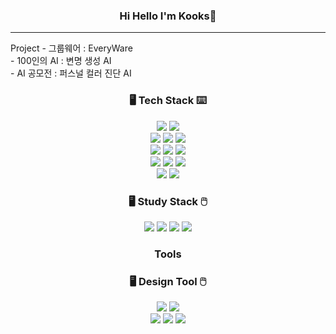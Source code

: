 <h3 align="center">Hi Hello I'm Kooks🌱</h3>
<hr>
Project 
- 그룹웨어 : EveryWare <br>
- 100인의 AI : 변명 생성 AI <br>
- AI 공모전 : 퍼스널 컬러 진단 AI <br>

<h3 align="center">🖥️ Tech Stack ⌨️</h3>
<p align="center">
  <img src="https://img.shields.io/badge/Python-3776AB?style=for-the-badge&logo=python&logoColor=white"/>
  <img src="https://img.shields.io/badge/Django-092E20?style=for-the-badge&logo=django&logoColor=white"/>
  
<!--   <img src="https://img.shields.io/badge/Anaconda-44A833?style=for-the-badge&logo=anaconda&logoColor=white"/> -->
  <br>
  <img src="https://img.shields.io/badge/Java-ED8B00?style=for-the-badge&logo=openjdk&logoColor=white"/>
  <img src="https://img.shields.io/badge/Spring-81CC36?style=for-the-badge&logo=spring&logoColor=white"/>
  <img src="https://img.shields.io/badge/Spring Boot-6DB33F?style=for-the-badge&logo=springboot&logoColor=white"/>
  <br>
<!--   <img src="https://img.shields.io/badge/JavaScript-F7DF1E?style=for-the-badge&logo=JavaScript&logoColor=white"/>
  <img src="https://img.shields.io/badge/HTML-E34F26?style=for-the-badge&logo=html5&logoColor=white"/>
  <img src="https://img.shields.io/badge/CSS-1572B6?&style=for-the-badge&logo=css3&logoColor=white"/>
  <img src="https://img.shields.io/badge/jQuery-0769AD?style=for-the-badge&logo=jquery&logoColor=white"/> -->
<!--   <br> -->
  <img src="https://img.shields.io/badge/DBeaver-382923?style=for-the-badge&logo=dbeaver&logoColor=white"/>
  <img src="https://img.shields.io/badge/PostgreSQL-316192?style=for-the-badge&logo=postgresql&logoColor=white"/>
  <img src="https://img.shields.io/badge/Oracle-F80000?style=for-the-badge&logo=oracle&logoColor=white"/>
  <br>
  <img src="https://img.shields.io/badge/Linux-FCC624?style=for-the-badge&logo=linux&logoColor=black"/>
  <img src="https://img.shields.io/badge/CentOS-262577?style=for-the-badge&logo=centos&logoColor=white"/>
  <img src="https://img.shields.io/badge/Jenkins-D24939?style=for-the-badge&logo=jenkins&logoColor=white"/>
  <br>
  <img src="https://img.shields.io/badge/Tomcat-FCC624?style=for-the-badge&logo=apachetomcat&logoColor=white"/>
  <img src="https://img.shields.io/badge/Nginx-009639?style=for-the-badge&logo=nginx&logoColor=white"/>
</p>
<h3 align="center">🖥 Study Stack 🖱️</h3>
<p align="center">
  <img src="https://img.shields.io/badge/TensorFlow-FF6F00?style=for-the-badge&logo=tensorflow&logoColor=white"/>
  <img src="https://img.shields.io/badge/Keras-D00000?style=for-the-badge&logo=keras&logoColor=white"/>
  <img src="https://img.shields.io/badge/Redis-DC382D?style=for-the-badge&logo=redis&logoColor=white"/>
  <img src="https://img.shields.io/badge/Gunicorn-499848?style=for-the-badge&logo=gunicorn&logoColor=white"/>
</p>

<h3 align="center">Tools</h3>
<p align="center">
   
</p>

<h3 align="center">🖥 Design Tool 🖱️</h3>
<p align="center">
  <img src="https://img.shields.io/badge/Adobe%20after%20affects-CF96FD?style=for-the-badge&logo=Adobe%20after%20effects&logoColor=white"/>
  <img src="https://img.shields.io/badge/Adobe%20Illustrator-FF9A00?style=for-the-badge&logo=adobe%20illustrator&logoColor=white"/><br>
  <img src="https://img.shields.io/badge/Adobe%20Photoshop-31A8FF?logo=adobephotoshop&logoColor=fff&style=for-the-badge)
![js](https://img.shields.io/badge/Adobe%20Premiere%20Pro-9999FF?style=for-the-badge&logo=Adobe%20Premiere%20Pro&logoColor=white"/>
  <img src="https://img.shields.io/badge/Adobe%20Photoshop-31A8FF?logo=adobephotoshop&logoColor=fff&style=for-the-badge"/>
  <img src="https://img.shields.io/badge/Adobe%20Premiere%20Pro-9999FF?style=for-the-badge&logo=Adobe%20Premiere%20Pro&logoColor=white"/>
</p>

<!--
**Kook-s/Kook-s** is a ✨ _special_ ✨ repository because its `README.md` (this file) appears on your GitHub profile.

Here are some ideas to get you started:

- 🔭 I’m currently working on ...
- 🌱 I’m currently learning ...
- 👯 I’m looking to collaborate on ...
- 🤔 I’m looking for help with ...
- 💬 Ask me about ...
- 📫 How to reach me: ...
- 😄 Pronouns: ...
- ⚡ Fun fact: ...
-->

